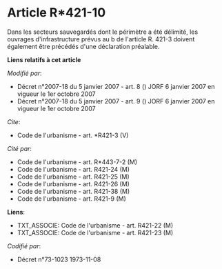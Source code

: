 # Article R*421-10

Dans les secteurs sauvegardés dont le périmètre a été délimité, les ouvrages d'infrastructure prévus au b de l'article R.
421-3 doivent également être précédés d'une déclaration préalable.

**Liens relatifs à cet article**

_Modifié par_:

  - Décret n°2007-18 du 5 janvier 2007 - art. 8 () JORF 6 janvier 2007 en vigueur le 1er octobre 2007
  - Décret n°2007-18 du 5 janvier 2007 - art. 9 () JORF 6 janvier 2007 en vigueur le 1er octobre 2007

_Cite_:

  - Code de l'urbanisme - art. *R421-3 (V)

_Cité par_:

  - Code de l'urbanisme - art. R*443-7-2 (M)
  - Code de l'urbanisme - art. R421-24 (M)
  - Code de l'urbanisme - art. R421-25 (M)
  - Code de l'urbanisme - art. R421-26 (M)
  - Code de l'urbanisme - art. R421-38 (M)
  - Code de l'urbanisme - art. R421-9 (M)

**Liens**:

  - TXT_ASSOCIE: Code de l'urbanisme - art. R421-22 (M)
  - TXT_ASSOCIE: Code de l'urbanisme - art. R421-23 (M)

_Codifié par_:

  - Décret n°73-1023 1973-11-08
